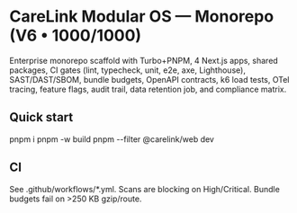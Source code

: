 # CareLink Modular OS — Monorepo (V6 • 1000/1000)

Enterprise monorepo scaffold with Turbo+PNPM, 4 Next.js apps, shared packages, CI gates (lint, typecheck, unit, e2e, axe, Lighthouse), SAST/DAST/SBOM, bundle budgets, OpenAPI contracts, k6 load tests, OTel tracing, feature flags, audit trail, data retention job, and compliance matrix.

## Quick start
pnpm i
pnpm -w build
pnpm --filter @carelink/web dev

## CI
See .github/workflows/*.yml. Scans are blocking on High/Critical. Bundle budgets fail on >250 KB gzip/route.
